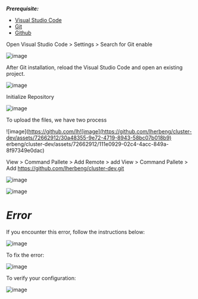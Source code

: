 
***Prerequisite:***

- [Visual Studio Code](https://code.visualstudio.com/)
- [Git](https://git-scm.com/download/win)
- [Github](https://github.com/)

Open Visual Studio Code > Settings > Search for Git enable 

![image](https://github.com/lherbeng/cluster-dev/assets/72662912/518798c2-4ee5-4800-b255-7a7e25cd6280)

After Git installation, reload the Visual Studio Code and open an existing project.

![image](https://github.com/lherbeng/cluster-dev/assets/72662912/9e9820e9-75f2-4415-aa2d-3d87ede05f07)

Initialize Repository 

![image](https://github.com/lherbeng/cluster-dev/assets/72662912/cb532136-3b52-4a58-bf65-704ba088f7e1)

To upload the files, we have two process

![image](https://github.com/lh![image](https://github.com/lherbeng/cluster-dev/assets/72662912/30a48355-9e72-4719-8943-58bc07b018b9)
erbeng/cluster-dev/assets/72662912/111e0929-02c4-4acc-849a-8f97349e0dac)

View > Command Pallete > Add Remote > add View > Command Pallete > Add https://github.com/lherbeng/cluster-dev.git

![image](https://github.com/lherbeng/cluster-dev/assets/72662912/ea4f9191-36e0-4ad0-9e25-69d5ccb1408a)

![image](https://github.com/lherbeng/cluster-dev/assets/72662912/6241b628-be84-4fa9-8115-90a718926a24)


# ***Error***

If you encounter this error, follow the instructions below:

![image](https://github.com/lherbeng/cluster-dev/assets/72662912/1bb598b7-481b-47fd-992e-828dfa81e63d)

To fix the error:

![image](https://github.com/lherbeng/cluster-dev/assets/72662912/c6fd8243-c75f-42b5-b610-dff02640289c)

To verify your configuration:

![image](https://github.com/lherbeng/cluster-dev/assets/72662912/d4ba761b-5a96-4704-b16c-fe2832ff47e0)








